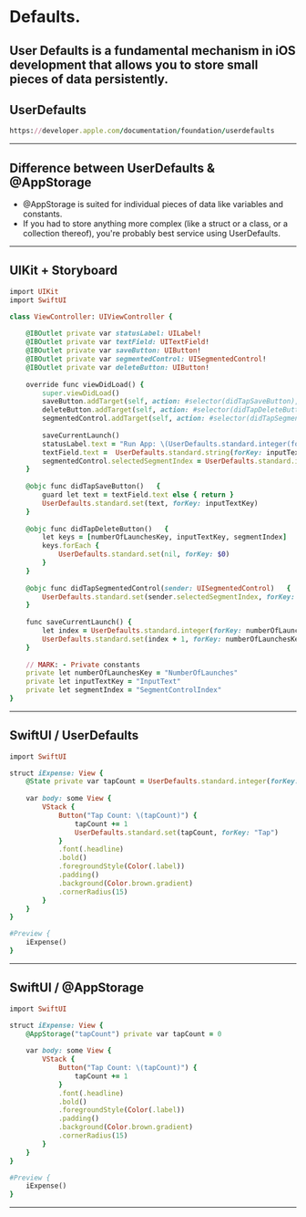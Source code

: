 Defaults.
=========

User Defaults is a fundamental mechanism in iOS development that allows you to store small pieces of data persistently.
---------

UserDefaults
---------
````ruby
https://developer.apple.com/documentation/foundation/userdefaults
````
---------

Difference between UserDefaults & @AppStorage
---------
- @AppStorage is suited for individual pieces of data like variables and constants.
- If you had to store anything more complex (like a struct or a class, or a collection thereof), you're probably best service using UserDefaults.

---------

UIKit + Storyboard
---------
````ruby
import UIKit
import SwiftUI

class ViewController: UIViewController {
    
    @IBOutlet private var statusLabel: UILabel!
    @IBOutlet private var textField: UITextField!
    @IBOutlet private var saveButton: UIButton!
    @IBOutlet private var segmentedControl: UISegmentedControl!
    @IBOutlet private var deleteButton: UIButton!
    
    override func viewDidLoad() {
        super.viewDidLoad()
        saveButton.addTarget(self, action: #selector(didTapSaveButton), for: .touchUpInside)
        deleteButton.addTarget(self, action: #selector(didTapDeleteButton), for: .touchUpInside)
        segmentedControl.addTarget(self, action: #selector(didTapSegmentedControl), for: .valueChanged)
        
        saveCurrentLaunch()
        statusLabel.text = "Run App: \(UserDefaults.standard.integer(forKey: numberOfLaunchesKey))"
        textField.text =  UserDefaults.standard.string(forKey: inputTextKey)
        segmentedControl.selectedSegmentIndex = UserDefaults.standard.integer(forKey: segmentIndex)
    }
    
    @objc func didTapSaveButton()   {
        guard let text = textField.text else { return }
        UserDefaults.standard.set(text, forKey: inputTextKey)
    }
    
    @objc func didTapDeleteButton()   {
        let keys = [numberOfLaunchesKey, inputTextKey, segmentIndex]
        keys.forEach {
            UserDefaults.standard.set(nil, forKey: $0)
        }
    }
    
    @objc func didTapSegmentedControl(sender: UISegmentedControl)   {
        UserDefaults.standard.set(sender.selectedSegmentIndex, forKey: segmentIndex)
    }
    
    func saveCurrentLaunch() {
        let index = UserDefaults.standard.integer(forKey: numberOfLaunchesKey)
        UserDefaults.standard.set(index + 1, forKey: numberOfLaunchesKey)
    }
    
    // MARK: - Private constants
    private let numberOfLaunchesKey = "NumberOfLaunches"
    private let inputTextKey = "InputText"
    private let segmentIndex = "SegmentControlIndex"
}
````
--------

SwiftUI / UserDefaults
--------
````ruby
import SwiftUI

struct iExpense: View {
    @State private var tapCount = UserDefaults.standard.integer(forKey: "Tap")
    
    var body: some View {
        VStack {
            Button("Tap Count: \(tapCount)") {
                tapCount += 1
                UserDefaults.standard.set(tapCount, forKey: "Tap")
            }
            .font(.headline)
            .bold()
            .foregroundStyle(Color(.label))
            .padding()
            .background(Color.brown.gradient)
            .cornerRadius(15)
        }
    }
}

#Preview {
    iExpense()
}
````
--------

SwiftUI / @AppStorage
--------

````ruby
import SwiftUI

struct iExpense: View {
    @AppStorage("tapCount") private var tapCount = 0
    
    var body: some View {
        VStack {
            Button("Tap Count: \(tapCount)") {
                tapCount += 1
            }
            .font(.headline)
            .bold()
            .foregroundStyle(Color(.label))
            .padding()
            .background(Color.brown.gradient)
            .cornerRadius(15)
        }
    }
}

#Preview {
    iExpense()
}
````
---------


